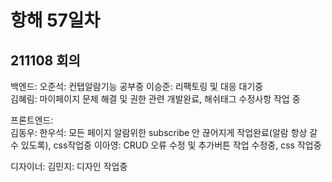 # 항해 57일차

## 211108 회의

백엔드:
오준석: 컨탭알람기능 공부중
이승준: 리팩토링 및 대응 대기중  
김혜림: 마이페이지 문제 해결 및 권한 관련 개발완료, 해쉬태그 수정사항 작업 중

프론트엔드:  
김동우:
한우석: 모든 페이지 알람위한 subscribe 안 끊어지게 작업완료(알람 항상 갈 수 있도록), css작업중
이아영: CRUD 오류 수정 및 추가버튼 작업 수정중, css 작업중

디자이너:
김민지: 디자인 작업중
